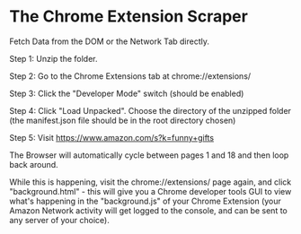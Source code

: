 # The Chrome Extension Scraper

Fetch Data from the DOM or the Network Tab directly.

Step 1: Unzip the folder.

Step 2: Go to the Chrome Extensions tab at chrome://extensions/

Step 3: Click the "Developer Mode" switch (should be enabled)

Step 4: Click "Load Unpacked". Choose the directory of the unzipped folder (the manifest.json file should be in the root directory chosen)

Step 5: Visit https://www.amazon.com/s?k=funny+gifts 

The Browser will automatically cycle between pages 1 and 18 and then loop back around.

While this is happening, visit the chrome://extensions/ page again, and click "background.html" - this will give you a Chrome developer tools GUI to view what's happening in the "background.js" of your Chrome Extension (your Amazon Network activity will get logged to the console, and can be sent to any server of your choice).


